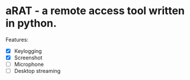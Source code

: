 # aRAT - a remote access tool written in python.

Features:
- [x] Keylogging
- [x] Screenshot
- [ ] Microphone
- [ ] Desktop streaming
